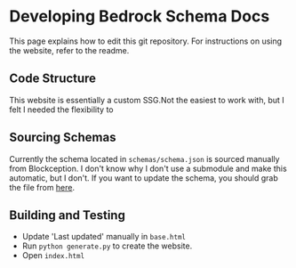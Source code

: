 # Developing Bedrock Schema Docs

This page explains how to edit this git repository. For instructions on using the website, refer to the readme.

## Code Structure

This website is essentially a custom SSG.Not the easiest to work with, but I felt I needed the flexibility to 

## Sourcing Schemas

Currently the schema located in `schemas/schema.json` is sourced manually from Blockception. I don't know why I don't use a submodule and make this automatic, but I don't. If you 
want to update the schema, you should grab the file from [here](https://raw.githubusercontent.com/Blockception/Minecraft-bedrock-json-schemas/main/behavior/entities/entities.json).

## Building and Testing
 - Update 'Last updated' manually in `base.html`
 - Run `python generate.py` to create the website.
 - Open `index.html`

